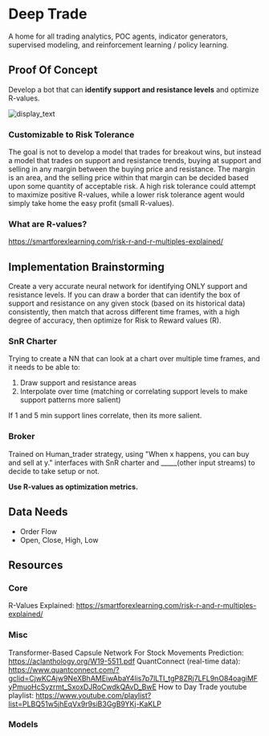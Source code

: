 # Deep Trade

A home for all trading analytics, POC agents, indicator generators, supervised modeling, and reinforcement learning / policy learning.

##  Proof Of Concept

Develop a bot that can **identify support and resistance levels** and optimize R-values. 

![display_text](https://user-images.githubusercontent.com/49171243/184468830-276380a0-9767-4185-a56b-460a0a16c6ac.jpg)

### Customizable to Risk Tolerance
The goal is not to develop a model that trades for breakout wins, but instead a model that trades on support and resistance trends, buying at support and selling in any margin between the buying price and resistance. The margin is an area, and the selling price within that margin can be decided based upon some quantity of acceptable risk. A high risk tolerance could attempt to maximize positive R-values, while a lower risk tolerance agent would simply take home the easy profit (small R-values).

### What are R-values?
https://smartforexlearning.com/risk-r-and-r-multiples-explained/

## Implementation Brainstorming

Create a very accurate neural network for identifying ONLY support and resistance levels. If you can draw a border that can identify the box of support and resistance on any given stock (based on its historical data) consistently, then match that across different time frames, with a high degree of accuracy, then optimize for Risk to Reward values (R).

### SnR Charter
Trying to create a NN that can look at a chart over multiple time frames, and it needs to be able to: 
  1. Draw support and resistance areas
  2. Interpolate over time (matching or correlating support levels to make support patterns more salient)
 
 If 1 and 5 min support lines correlate, then its more salient.
 ### Broker
 
Trained on Human_trader strategy, using "When x happens, you can buy and sell at y."
 interfaces with SnR charter and _____(other input streams) to decide to take setup or not.

**Use R-values as optimization metrics.**

## Data Needs
- Order Flow
- Open, Close, High, Low

## Resources
### Core
R-Values Explained: https://smartforexlearning.com/risk-r-and-r-multiples-explained/
### Misc
Transformer-Based Capsule Network For Stock Movements Prediction: https://aclanthology.org/W19-5511.pdf
QuantConnect (real-time data): https://www.quantconnect.com/?gclid=CjwKCAjw9NeXBhAMEiwAbaY4lis7p7lLTI_tgP8ZRj7LFL9nO84oagiMFyPmuoHcSyzrmt_SxoxDJRoCwdkQAvD_BwE
How to Day Trade youtube playlist: https://www.youtube.com/playlist?list=PLBQ51w5jhEqVx9r9siB3GgB9YKj-KaKLP



### Models



### 
